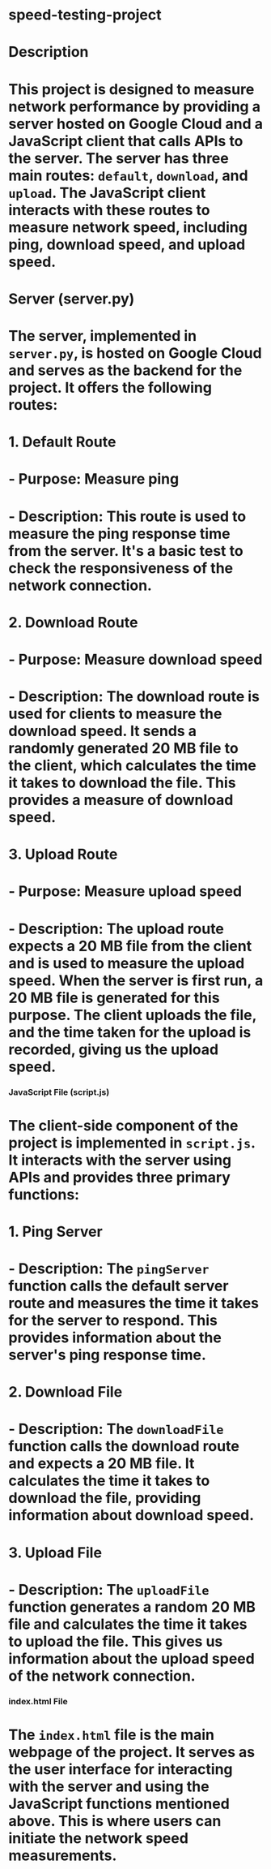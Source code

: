 # speed-testing-project
# Description

# This project is designed to measure network performance by providing a server hosted on Google Cloud and a JavaScript client that calls APIs to the server. The server has three main routes: `default`, `download`, and `upload`. The JavaScript client interacts with these routes to measure network speed, including ping, download speed, and upload speed.

# Server (server.py)

# The server, implemented in `server.py`, is hosted on Google Cloud and serves as the backend for the project. It offers the following routes:

# 1. Default Route
#   - Purpose: Measure ping
#   - Description: This route is used to measure the ping response time from the server. It's a basic test to check the responsiveness of the network connection.

# 2. Download Route
#   - Purpose: Measure download speed
#   - Description: The download route is used for clients to measure the download speed. It sends a randomly generated 20 MB file to the client, which calculates the time it takes to download the file. This provides a measure of download speed.

# 3. Upload Route
#   - Purpose: Measure upload speed
#   - Description: The upload route expects a 20 MB file from the client and is used to measure the upload speed. When the server is first run, a 20 MB file is generated for this purpose. The client uploads the file, and the time taken for the upload is recorded, giving us the upload speed.

### JavaScript File (script.js)

# The client-side component of the project is implemented in `script.js`. It interacts with the server using APIs and provides three primary functions:

# 1. Ping Server
#   - Description: The `pingServer` function calls the default server route and measures the time it takes for the server to respond. This provides information about the server's ping response time.

# 2. Download File
#   - Description: The `downloadFile` function calls the download route and expects a 20 MB file. It calculates the time it takes to download the file, providing information about download speed.

# 3. Upload File
#   - Description: The `uploadFile` function generates a random 20 MB file and calculates the time it takes to upload the file. This gives us information about the upload speed of the network connection.

### index.html File

# The `index.html` file is the main webpage of the project. It serves as the user interface for interacting with the server and using the JavaScript functions mentioned above. This is where users can initiate the network speed measurements.

